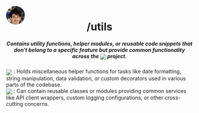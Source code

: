 <img align="center" style='position: fixed' width=50 src="https://github.com/NavajasThomaz/RepositoryModel/blob/main/static/images/3x4Redonda.png?raw=true" />

<div align="center">
<h1>/utils</h1>
</div>

##### <div align="center">Contains utility functions, helper modules, or reusable code snippets that don't belong to a specific feature but provide common functionality across the <img src="https://img.shields.io/badge/python-3670A0?style=for-the-badge&logo=python&logoColor=ffdd54" target="_blank" width="70" align='center'> project.</div>

<div style=display:inline-block>
<img align="center" height=50 src="https://upload.wikimedia.org/wikipedia/commons/thumb/c/c3/Python-logo-notext.svg/100px-Python-logo-notext.svg.png" />
: Holds miscellaneous helper functions for tasks like date formatting, string manipulation, data validation, or custom decorators used in various parts of the codebase.
</div>
<div>
<img align="center" height=50 src="https://cdn-icons-png.flaticon.com/128/126/126472.png" />
: Can contain reusable classes or modules providing common services like API client wrappers, custom logging configurations, or other cross-cutting concerns.
</div>